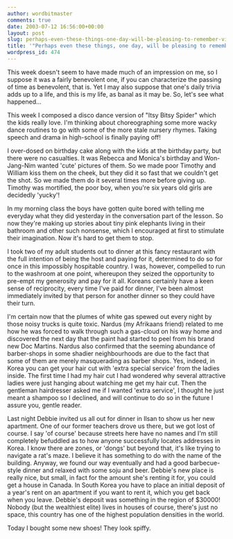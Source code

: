 ```yaml
---
author: wordbitmaster
comments: true
date: 2003-07-12 16:56:00+00:00
layout: post
slug: perhaps-even-these-things-one-day-will-be-pleasing-to-remember-virgil
title: '"Perhaps even these things, one day, will be pleasing to remember..." (Virgil)'
wordpress_id: 474
---
```


This week doesn't seem to have made much of an impression on me, so I suppose it was a fairly benevolent one, if you can characterize the passing of time as benevolent, that is. Yet I may also suppose that one's daily trivia adds up to a life, and this is my life, as banal as it may be. So, let's see what happened...

This week I composed a disco dance version of "Itsy Bitsy Spider" which the kids really love. I'm thinking about choreographing some more wacky dance routines to go with some of the more stale nursery rhymes. Taking speech and drama in high-school is finally paying off! 

I over-dosed on birthday cake along with the kids at the birthday party, but there were no casualties. It was Rebecca and Monica's birthday and Won-Jang-Nim wanted 'cute' pictures of them. So we made poor Timothy and William kiss them on the cheek, but they did it so fast that we couldn't get the shot. So we made them do it several times more before giving up. Timothy was mortified, the poor boy, when you're six years old girls are decidedly 'yucky'! 

In my morning class the boys have gotten quite bored with telling me everyday what they did yesterday in the conversation part of the lesson. So now they're making up stories about tiny pink elephants living in their bathroom and other such nonsense, which I encouraged at first to stimulate their imagination. Now it's hard to get them to stop. 

I took two of my adult students out to dinner at this fancy restaurant with the full intention of being the host and paying for it, determined to do so for once in this impossibly hospitable country. I was, however, compelled to run to the washroom at one point, whereupon they seized the opportunity to pre-empt my generosity and pay for it all. Koreans certainly have a keen sense of reciprocity, every time I've paid for dinner, I've been almost immediately invited by that person for another dinner so they could have their turn. 
	
I'm certain now that the plumes of white gas spewed out every night by those noisy trucks is quite toxic. Nardus (my Afrikaans friend) related to me how he was forced to walk through such a gas-cloud on his way home and discovered the next day that the paint had started to peel from his brand new Doc Martins. Nardus also confirmed that the seeming abundance of barber-shops in some shadier neighbourhoods are due to the fact that some of them are merely masquerading as barber shops. Yes, indeed, in Korea you can get your hair cut with 'extra special service' from the ladies inside. The first time I had my hair cut I had wondered why several attractive ladies were just hanging about watching me get my hair cut. Then the gentleman hairdresser asked me if I wanted 'extra service', I thought he just meant a shampoo so I declined, and will continue to do so in the future I assure you, gentle reader.

Last night Debbie invited us all out for dinner in Ilsan to show us her new apartment. One of our former teachers drove us there, but we got lost of course. I say 'of course' because streets here have no names and I'm still completely befuddled as to how anyone successfully locates addresses in Korea. I know there are zones, or 'dongs' but beyond that, it's like trying to navigate a rat's maze. I believe it has something to do with the name of the building. Anyway, we found our way eventually and had a good barbecue-style dinner and relaxed with some soju and beer. Debbie's new place is really nice, but small, in fact for the amount she's renting it for, you could get a house in Canada. In South Korea you have to place an initial deposit of a year's rent on an apartment if you want to rent it, which you get back when you leave. Debbie's deposit was something in the region of $30000! Nobody (but the wealthiest elite) lives in houses of course, there's just no space, this country has one of the highest population densities in the world.  

Today I bought some new shoes! They look spiffy.
